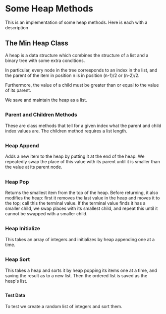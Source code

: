 # Some Heap Methods

This is an implementation of some heap methods. Here is each with a description

## The Min Heap Class

A heap is a data structure which combines the structure of a list and a binary tree with some extra conditions.

In particular, every node in the tree corresponds to an index in the list, and the parent of the item in position n is in position (n-1)/2 or (n-2)/2.

Furthermore, the value of a child must be greater than or equal to the value of its parent.

We save and maintain the heap as a list.

##

### Parent and Children Methods

These are class methods that tell for a given index what the parent and child index values are. The children method requires a list length.

##

### Heap Append

Adds a new item to the heap by putting it at the end of the heap. We repeatedly swap the place of this value with its parent until it is smaller than the value at its parent node.

##

### Heap Pop

Returns the smallest item from the top of the heap. Before returning, it also modifies the heap: first it removes the last value in the heap and moves it to the top; call this the terminal value. If the terminal value finds it has a smaller child, we swap places with its smallest child, and repeat this until it cannot be swapped with a smaller child.

##

### Heap Initialize

This takes an array of integers and initializes by heap appending one at a time.

##

### Heap Sort

This takes a heap and sorts it by heap popping its items one at a time, and saving the result as to a new list. Then the ordered list is saved as the heap's list.

##

#### Test Data

To test we create a random list of integers and sort them.